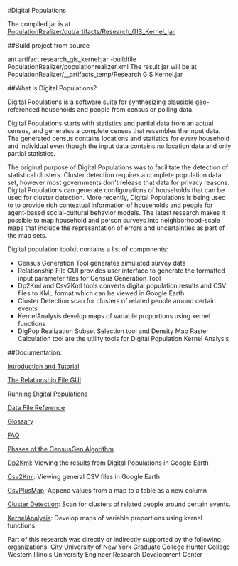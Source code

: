 
#Digital Populations

<!--[Lateset stable version](https://github.com/chuckre/DigitalPopulations/tree/603ae017b4f25774415b38e3fbf8427fb090ece8)-->

The compiled jar is at [PopulationRealizer/out/artifacts/Research_GIS_Kernel_jar](https://github.com/chuckre/DigitalPopulations/tree/master/PopulationRealizer/out/artifacts/Research_GIS_Kernel_jar)

##Build project from source

ant artifact.research_gis_kernel:jar -buildfile PopulationRealizer/populationrealizer.xml
The result jar will be at PopulationRealizer/__artifacts_temp/Research GIS Kernel.jar

##What is Digital Populations?
 
Digital Populations is a software suite for synthesizing plausible geo-referenced households and people from census or polling data.
 
Digital Populations starts with statistics and partial data from an actual census, and generates a complete census that resembles the input data.  The generated census contains locations and statistics for every household and individual even though the input data contains no location data and only partial statistics.
 
The original purpose of Digital Populations was to facilitate the detection of statistical clusters.  Cluster detection requires a complete population data set, however most governments don't release that data for privacy reasons.  Digital Populations can generate configurations of households that can be used for cluster detection. More recently, Digital Populations is being used to to provide rich contextual information of households and people for agent-based social-cultural behavior models. The latest research makes it possible to map household and person surveys into neighborhood-scale maps that include the representation of errors and uncertainties as part of the map sets.
 
Digital population toolkit contains a list of components:
- Census Generation Tool generates simulated survey data
- Relationship File GUI provides user interface to generate the formatted input parameter files for Census Generation Tool
- Dp2Kml and Csv2Kml tools converts digital population results and CSV files to KML format which can be viewed in Google Earth
- Cluster Detection scan for clusters of related people around certain events
- KernelAnalysis develop maps of variable proportions using kernel functions
- DigPop Realization Subset Selection tool and Density Map Raster Calculation tool are the utility tools for Digital Population Kernel Analysis
 
##Documentation:

[Introduction and Tutorial](http://digitalpopulations.pbworks.com/Digital-Populations-Tutorial)

[The Relationship File GUI](http://digitalpopulations.pbworks.com/The-Relationship-File-GUI)

[Running Digital Populations](http://digitalpopulations.pbworks.com/Running-Digital-Populations)

[Data File Reference](http://digitalpopulations.pbworks.com/Data-File-Reference)

[Glossary](http://digitalpopulations.pbworks.com/Glossary)

[FAQ](http://digitalpopulations.pbworks.com/FAQ)
 
[Phases of the CensusGen Algorithm]()

[Dp2Kml](http://digitalpopulations.pbworks.com/w/page/Dp2Kml-Tool): Viewing the results from Digital Populations in Google Earth

[Csv2Kml](http://digitalpopulations.pbworks.com/w/page/Csv2Kml-Tool): Viewing general CSV files in Google Earth

[CsvPlusMap](http://digitalpopulations.pbworks.com/w/page/CsvPlusMap-Tool):  Append values from a map to a table as a new column

[Cluster Detection](http://digitalpopulations.pbworks.com/ClusterDetection): Scan for clusters of related people around certain events.

[KernelAnalysis](http://digitalpopulations.pbworks.com/KernelAnalysis): Develop maps of variable proportions using kernel functions.
 
Part of this research was directly or indirectly supported by the following organizations:
City University of New York Graduate College
Hunter College
Western Illinois University
Engineer Research Development Center 
